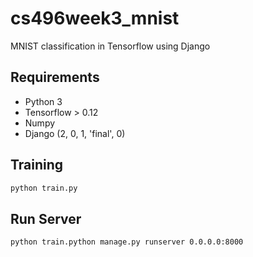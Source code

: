 # cs496week3_mnist
MNIST classification in Tensorflow using Django


## Requirements

- Python 3
- Tensorflow > 0.12
- Numpy
- Django (2, 0, 1, 'final', 0)


## Training
```bash
python train.py
```


## Run Server
```bash
python train.python manage.py runserver 0.0.0.0:8000
```
